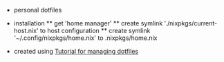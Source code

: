 * personal dotfiles

* installation
** get 'home manager'
** create symlink './nixpkgs/current-host.nix' to host configuration
** create symlink '~/.config/nixpkgs/home.nix' to .nixpkgs/home.nix

* created using 
[Tutorial for managing dotfiles](https://www.atlassian.com/git/tutorials/dotfiles) 

